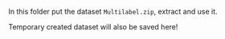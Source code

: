In this folder put the dataset `Multilabel.zip`, extract and use it.

Temporary created dataset will also be saved here!
